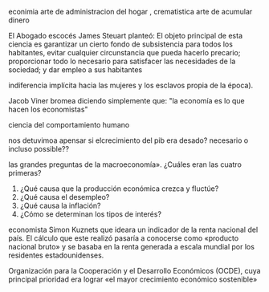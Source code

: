 econimia arte de administracion del hogar , crematistica arte de acumular dinero

El Abogado escocés James Steuart planteó: El objeto principal de esta ciencia es garantizar un cierto fondo de subsistencia para todos los habitantes, evitar cualquier circunstancia que pueda hacerlo precario; proporcionar todo lo necesario para satisfacer las necesidades de la sociedad; y dar empleo a sus habitantes 

indiferencia implícita hacia las mujeres y los esclavos propia de la época).

Jacob Viner bromea diciendo simplemente que: "la economía es lo que hacen los economistas"

ciencia del comportamiento humano

nos detuvimoa apensar si elcrecimiento del pib era desado? necesario o incluso possible??

las grandes preguntas de la macroeconomía». ¿Cuáles
eran las cuatro primeras?
1. ¿Qué causa que la producción económica crezca y fluctúe?
2. ¿Qué causa el desempleo?
3. ¿Qué causa la inflación?
4. ¿Cómo se determinan los tipos de interés?

economista Simon Kuznets que ideara un indicador de la renta nacional del país. El cálculo que este realizó pasaría a conocerse como «producto nacional bruto» y se basaba en la renta generada a escala mundial por los residentes estadounidenses. 

Organización para la Cooperación y el
Desarrollo Económicos (OCDE), cuya principal prioridad era lograr «el
mayor crecimiento económico sostenible»

